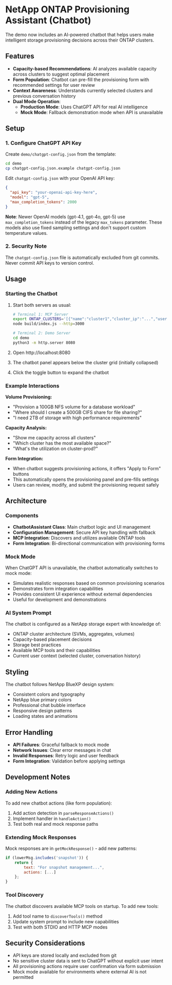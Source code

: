 # NetApp ONTAP Provisioning Assistant (Chatbot)

The demo now includes an AI-powered chatbot that helps users make intelligent storage provisioning decisions across their ONTAP clusters.

## Features

- **Capacity-based Recommendations**: AI analyzes available capacity across clusters to suggest optimal placement
- **Form Population**: Chatbot can pre-fill the provisioning form with recommended settings for user review
- **Context Awareness**: Understands currently selected clusters and previous conversation history
- **Dual Mode Operation**: 
  - **Production Mode**: Uses ChatGPT API for real AI intelligence
  - **Mock Mode**: Fallback demonstration mode when API is unavailable

## Setup

### 1. Configure ChatGPT API Key

Create `demo/chatgpt-config.json` from the template:

```bash
cd demo
cp chatgpt-config.json.example chatgpt-config.json
```

Edit `chatgpt-config.json` with your OpenAI API key:

```json
{
  "api_key": "your-openai-api-key-here",
  "model": "gpt-5",
  "max_completion_tokens": 2000
}
```

**Note**: Newer OpenAI models (gpt-4.1, gpt-4o, gpt-5) use `max_completion_tokens` instead of the legacy `max_tokens` parameter. These models also use fixed sampling settings and don't support custom temperature values.

### 2. Security Note

The `chatgpt-config.json` file is automatically excluded from git commits. Never commit API keys to version control.

## Usage

### Starting the Chatbot

1. Start both servers as usual:
   ```bash
   # Terminal 1: MCP Server
   export ONTAP_CLUSTERS='[{"name":"cluster1","cluster_ip":"...","username":"...","password":"..."}]'
   node build/index.js --http=3000
   
   # Terminal 2: Demo Server  
   cd demo
   python3 -m http.server 8080
   ```

2. Open http://localhost:8080

3. The chatbot panel appears below the cluster grid (initially collapsed)

4. Click the toggle button to expand the chatbot

### Example Interactions

**Volume Provisioning:**
- "Provision a 100GB NFS volume for a database workload"
- "Where should I create a 500GB CIFS share for file sharing?"
- "I need 2TB of storage with high performance requirements"

**Capacity Analysis:**
- "Show me capacity across all clusters"  
- "Which cluster has the most available space?"
- "What's the utilization on cluster-prod?"

**Form Integration:**
- When chatbot suggests provisioning actions, it offers "Apply to Form" buttons
- This automatically opens the provisioning panel and pre-fills settings
- Users can review, modify, and submit the provisioning request safely

## Architecture

### Components

- **ChatbotAssistant Class**: Main chatbot logic and UI management
- **Configuration Management**: Secure API key handling with fallback
- **MCP Integration**: Discovers and utilizes available ONTAP tools
- **Form Integration**: Bi-directional communication with provisioning forms

### Mock Mode

When ChatGPT API is unavailable, the chatbot automatically switches to mock mode:

- Simulates realistic responses based on common provisioning scenarios
- Demonstrates form integration capabilities
- Provides consistent UI experience without external dependencies
- Useful for development and demonstrations

### AI System Prompt

The chatbot is configured as a NetApp storage expert with knowledge of:
- ONTAP cluster architecture (SVMs, aggregates, volumes)
- Capacity-based placement decisions
- Storage best practices
- Available MCP tools and their capabilities
- Current user context (selected cluster, conversation history)

## Styling

The chatbot follows NetApp BlueXP design system:
- Consistent colors and typography
- NetApp blue primary colors
- Professional chat bubble interface
- Responsive design patterns
- Loading states and animations

## Error Handling

- **API Failures**: Graceful fallback to mock mode
- **Network Issues**: Clear error messages in chat
- **Invalid Responses**: Retry logic and user feedback
- **Form Integration**: Validation before applying settings

## Development Notes

### Adding New Actions

To add new chatbot actions (like form population):

1. Add action detection in `parseResponseActions()`
2. Implement handler in `handleAction()`
3. Test both real and mock response paths

### Extending Mock Responses

Mock responses are in `getMockResponse()` - add new patterns:

```javascript
if (lowerMsg.includes('snapshot')) {
    return {
        text: "For snapshot management...",
        actions: [...]
    };
}
```

### Tool Discovery

The chatbot discovers available MCP tools on startup. To add new tools:

1. Add tool name to `discoverTools()` method
2. Update system prompt to include new capabilities
3. Test with both STDIO and HTTP MCP modes

## Security Considerations

- API keys are stored locally and excluded from git
- No sensitive cluster data is sent to ChatGPT without explicit user intent
- All provisioning actions require user confirmation via form submission
- Mock mode available for environments where external AI is not permitted
